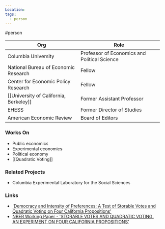 ```yaml
---
Location: 
tags:
  - person
---
```

#person

| Org                           | Role                              |
| ----------------------------- | --------------------------------- |
| Columbia University           | Professor of Economics and Political Science |
| National Bureau of Economic Research | Fellow                             |
| Center for Economic Policy Research | Fellow                             |
| [[University of California, Berkeley]] | Former Assistant Professor         |
| EHESS                         | Former Director of Studies         |
| American Economic Review      | Board of Editors                   |

### Works On

- Public economics
- Experimental economics
- Political economy
- [[Quadratic Voting]]

### Related Projects

- Columbia Experimental Laboratory for the Social Sciences

### Links

- ['Democracy and Intensity of Preferences: A Test of Storable Votes and Quadratic Voting on Four California Propositions'](https://doi.org/10.1086/714782)
- [NBER Working Paper - 'STORABLE VOTES AND QUADRATIC VOTING. AN EXPERIMENT ON FOUR CALIFORNIA PROPOSITIONS'](https://doi.org/10.3386/w25510)